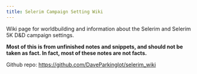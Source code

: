 ```yaml
---
title: Selerim Campaign Setting Wiki
---
```

Wiki page for worldbuilding and information about the Selerim and Selerim 5K D&D campaign settings.

**Most of this is from unfinished notes and snippets, and should not be taken as fact. In fact, most of these notes are not facts.**

Github repo:
https://github.com/DaveParkinglot/selerim_wiki